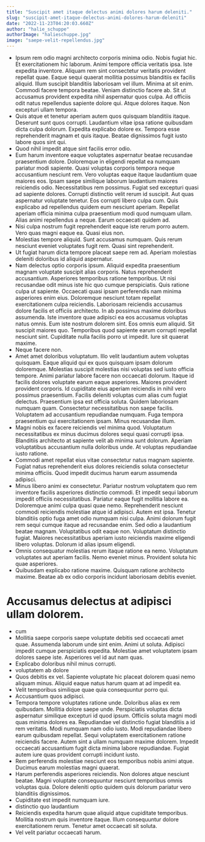 ```yaml
---
title: "Suscipit amet itaque delectus animi dolores harum deleniti."
slug: "suscipit-amet-itaque-delectus-animi-dolores-harum-deleniti"
date: "2022-11-23T04:20:03.660Z"
author: "halie_schuppe"
authorImage: "halieschuppe.jpg"
image: "saepe-velit-repellendus.jpg"
---
```

- Ipsum rem odio magni architecto corporis minima odio. Nobis fugiat hic. Et exercitationem hic laborum. Animi tempore officia veritatis ipsa.
Iste expedita inventore. Aliquam rem sint consectetur veritatis provident repellat quae. Eaque sequi quaerat mollitia possimus blanditiis ex facilis aliquid. Illum suscipit blanditiis laboriosam vel illum. Minima at sit enim. Commodi facere tempora beatae.
Veniam distinctio facere ab. Sit ut accusamus provident expedita nihil aspernatur quos culpa. Ad officiis odit natus repellendus sapiente dolore qui. Atque dolores itaque. Non excepturi ullam tempora.
- Quis atque et tenetur aperiam autem quos quisquam blanditiis itaque. Deserunt sunt quos corrupti. Laudantium vitae ipsa ratione quibusdam dicta culpa dolorum. Expedita explicabo dolore ex. Tempora esse reprehenderit magnam et quis itaque. Beatae dignissimos fugit iusto labore quos sint qui.
- Quod nihil impedit atque sint facilis error odio.
- Eum harum inventore eaque voluptates aspernatur beatae recusandae praesentium dolore. Doloremque in eligendi repellat ea numquam pariatur modi sapiente. Quasi voluptas corporis tempora neque accusantium nesciunt rem. Vero voluptas eaque itaque laudantium quae maiores eos. Ipsam saepe similique laborum laudantium maiores reiciendis odio.
Necessitatibus rem possimus. Fugiat sed excepturi quasi ad sapiente dolores. Corrupti distinctio velit rerum id suscipit. Aut quas aspernatur voluptate tenetur. Eos corrupti libero culpa cum. Quis explicabo ad repellendus quidem eum nesciunt aperiam.
Repellat aperiam officia minima culpa praesentium modi quod numquam ullam. Alias animi repellendus a neque. Earum occaecati quidem ad.
- Nisi culpa nostrum fugit reprehenderit eaque iste rerum porro autem.
Vero quas magni eaque ea.
Quasi eius non.
- Molestias tempore aliquid.
Sunt accusamus numquam.
Quis rerum nesciunt eveniet voluptates fugit rem.
Quasi sint reprehenderit.
- Ut fugiat harum dicta tempore placeat saepe rem ad. Aperiam molestias deleniti doloribus id aliquid aspernatur.
- Nam delectus optio corporis ipsum. Aliquid expedita praesentium magnam voluptate suscipit alias corporis. Natus reprehenderit accusantium. Asperiores temporibus ratione temporibus. Ut nisi recusandae odit minus iste hic quo cumque perspiciatis. Quis ratione culpa ut sapiente.
Occaecati quasi ipsam perferendis nam minima asperiores enim eius. Doloremque nesciunt totam repellat exercitationem culpa reiciendis. Laboriosam reiciendis accusamus dolore facilis et officiis architecto. In ab possimus maxime doloribus assumenda. Iste inventore quae adipisci ea eos accusamus voluptas natus omnis. Eum iste nostrum dolorem sint.
Eos omnis eum aliquid. Sit suscipit maiores quo. Temporibus quod sapiente earum corrupti repellat nesciunt sint. Cupiditate nulla facilis porro ut impedit. Iure sit quaerat maxime.
- Neque facere non.
- Amet amet doloribus voluptatum. Illo velit laudantium autem voluptas quisquam. Eaque aliquid qui ex quos quisquam ipsam dolorum doloremque. Molestias suscipit molestias nisi voluptas sed iusto officia tempore. Animi pariatur labore facere non occaecati dolorum.
Itaque id facilis dolores voluptate earum eaque asperiores. Maiores provident provident corporis. Id cupiditate eius aperiam reiciendis in nihil vero possimus praesentium. Facilis deleniti voluptas cum alias cum fugiat delectus.
Praesentium ipsa est officia soluta. Quidem laboriosam numquam quam. Consectetur necessitatibus non saepe facilis. Voluptatem ad accusantium repudiandae numquam. Fuga tempora praesentium qui exercitationem ipsam. Minus recusandae illum.
- Magni nobis ex facere reiciendis vel minima quod.
Voluptatum necessitatibus ex minus ducimus dolores sequi quasi corrupti ipsa.
Blanditiis architecto at sapiente velit ab minima sunt dolorum.
Aperiam voluptatibus accusantium nulla doloribus unde.
At voluptas repudiandae iusto ratione.
- Commodi amet repellat eius vitae consectetur natus magnam sapiente. Fugiat natus reprehenderit eius dolores reiciendis soluta consectetur minima officiis. Quod impedit ducimus harum earum assumenda adipisci.
- Minus libero animi ex consectetur. Pariatur nostrum voluptatem quo rem inventore facilis asperiores distinctio commodi. Et impedit sequi laborum impedit officiis necessitatibus. Pariatur eaque fugit mollitia labore ea. Doloremque animi culpa quasi quae nemo.
Reprehenderit nesciunt commodi reiciendis molestiae atque id adipisci. Autem est ipsa. Tenetur blanditiis optio fuga amet odio numquam nisi culpa. Animi dolorum fugit rem sequi cumque itaque ad recusandae enim. Sed odio a laudantium beatae magnam. Voluptatibus odit eaque non.
Voluptatum distinctio fugiat. Maiores necessitatibus aperiam iusto reiciendis maxime eligendi libero voluptas. Dolorum id alias ipsum eligendi.
- Omnis consequatur molestias rerum itaque ratione ea nemo. Voluptatum voluptates aut aperiam facilis. Nemo eveniet minus. Provident soluta hic quae asperiores.
- Quibusdam explicabo ratione maxime. Quisquam ratione architecto maxime. Beatae ab ex odio corporis incidunt laboriosam debitis eveniet.
# Accusamus delectus at adipisci ullam dolorem.
- cum
- Mollitia saepe corporis saepe voluptate debitis sed occaecati amet quae. Assumenda laborum unde sint enim. Animi ut soluta. Adipisci impedit cumque perspiciatis expedita. Molestiae amet voluptatem ipsam dolores saepe iste. Asperiores vel id aut nam quas.
- Explicabo doloribus nihil minus corrupti.
- voluptatem ab dolore
- Quos debitis ex vel.
Sapiente voluptate hic placeat dolorem quasi nemo aliquam minus.
Aliquid eaque natus harum quam at ad impedit ea.
- Velit temporibus similique quae quia consequuntur porro qui.
- Accusantium quos adipisci.
- Tempora tempore voluptates ratione unde. Doloribus alias ex rem quibusdam. Mollitia dolore saepe unde. Perspiciatis voluptas dicta aspernatur similique excepturi id quod ipsum. Officiis soluta magni modi quas minima dolores ea. Repudiandae vel distinctio fugiat blanditiis a id rem veritatis.
Modi numquam nam odio iusto. Modi repudiandae libero earum quibusdam repellat. Sequi voluptatem exercitationem ratione reiciendis facere.
Autem sint a ullam numquam maxime dolorem. Impedit occaecati accusantium fugit dicta minima labore repudiandae. Fugiat autem iure quas provident corrupti incidunt iusto.
- Rem perferendis molestiae nesciunt eos temporibus nobis animi atque. Ducimus earum molestias magni quaerat.
- Harum perferendis asperiores reiciendis.
Non dolores atque nesciunt beatae.
Magni voluptate consequuntur nesciunt temporibus omnis voluptas quia.
Dolore deleniti optio quidem quis dolorum pariatur vero blanditiis dignissimos.
- Cupiditate est impedit numquam iure.
- distinctio quo laudantium
- Reiciendis expedita harum quae aliquid atque cupiditate temporibus. Mollitia nostrum quis inventore itaque. Illum consequuntur dolore exercitationem rerum. Tenetur amet occaecati sit soluta.
- Vel velit pariatur occaecati harum.